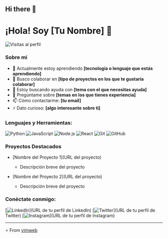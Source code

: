 ## Hi there 👋

# ¡Hola! Soy [Tu Nombre] 👋

![Visitas al perfil](https://komarev.com/ghpvc/?username=vimweb&color=blue)

### Sobre mí

- 🌱 Actualmente estoy aprendiendo **[tecnología o lenguaje que estás aprendiendo]**
- 👯 Busco colaborar en **[tipo de proyectos en los que te gustaría colaborar]**
- 🤔 Estoy buscando ayuda con **[tema con el que necesitas ayuda]**
- 💬 Pregúntame sobre **[temas en los que tienes experiencia]**
- 📫 Cómo contactarme: **[tu email]**
- ⚡ Dato curioso: **[algo interesante sobre ti]**

### Lenguajes y Herramientas:

![Python](https://img.shields.io/badge/-Python-000?&logo=Python)
![JavaScript](https://img.shields.io/badge/-JavaScript-000?&logo=JavaScript)
![Node.js](https://img.shields.io/badge/-Node.js-000?&logo=node.js)
![React](https://img.shields.io/badge/-React-000?&logo=React)
![Git](https://img.shields.io/badge/-Git-000?&logo=Git)
![GitHub](https://img.shields.io/badge/-GitHub-000?&logo=GitHub)

### Proyectos Destacados

- [Nombre del Proyecto 1](URL del proyecto)
  - Descripción breve del proyecto

- [Nombre del Proyecto 2](URL del proyecto)
  - Descripción breve del proyecto

### Conéctate conmigo:

[![LinkedIn](https://img.shields.io/badge/-LinkedIn-000?&logo=LinkedIn&logoColor=0077B5)](URL de tu perfil de LinkedIn)
[![Twitter](https://img.shields.io/badge/-Twitter-000?&logo=Twitter&logoColor=1DA1F2)](URL de tu perfil de Twitter)
[![Instagram](https://img.shields.io/badge/-Instagram-000?&logo=Instagram&logoColor=E4405F)](URL de tu perfil de Instagram)

---

⭐️ From [vimweb](https://github.com/vimweb)

<!--
**vimweb/vimweb** is a ✨ _special_ ✨ repository because its `README.md` (this file) appears on your GitHub profile.

Here are some ideas to get you started:

- 🔭 I’m currently working on ...
- 🌱 I’m currently learning ...
- 👯 I’m looking to collaborate on ...
- 🤔 I’m looking for help with ...
- 💬 Ask me about ...
- 📫 How to reach me: ...
- 😄 Pronouns: ...
- ⚡ Fun fact: ...
-->
